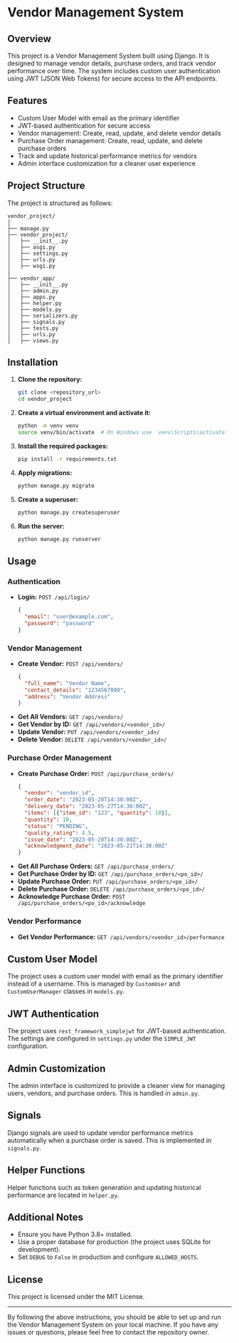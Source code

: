 # Vendor Management System

## Overview
This project is a Vendor Management System built using Django. It is designed to manage vendor details, purchase orders, and track vendor performance over time. The system includes custom user authentication using JWT (JSON Web Tokens) for secure access to the API endpoints.

## Features
- Custom User Model with email as the primary identifier
- JWT-based authentication for secure access
- Vendor management: Create, read, update, and delete vendor details
- Purchase Order management: Create, read, update, and delete purchase orders
- Track and update historical performance metrics for vendors
- Admin interface customization for a cleaner user experience

## Project Structure
The project is structured as follows:

```
vendor_project/
│
├── manage.py
├── vendor_project/
│   ├── __init__.py
│   ├── asgi.py
│   ├── settings.py
│   ├── urls.py
│   ├── wsgi.py
│
├── vendor_app/
│   ├── __init__.py
│   ├── admin.py
│   ├── apps.py
│   ├── helper.py
│   ├── models.py
│   ├── serializers.py
│   ├── signals.py
│   ├── tests.py
│   ├── urls.py
│   ├── views.py
```

## Installation

1. **Clone the repository:**
   ```sh
   git clone <repository_url>
   cd vendor_project
   ```

2. **Create a virtual environment and activate it:**
   ```sh
   python -m venv venv
   source venv/bin/activate  # On Windows use `venv\Scripts\activate`
   ```

3. **Install the required packages:**
   ```sh
   pip install -r requirements.txt
   ```

4. **Apply migrations:**
   ```sh
   python manage.py migrate
   ```

5. **Create a superuser:**
   ```sh
   python manage.py createsuperuser
   ```

6. **Run the server:**
   ```sh
   python manage.py runserver
   ```

## Usage

### Authentication
- **Login:** `POST /api/login/`
  ```json
  {
    "email": "user@example.com",
    "password": "password"
  }
  ```

### Vendor Management
- **Create Vendor:** `POST /api/vendors/`
  ```json
  {
    "full_name": "Vendor Name",
    "contact_details": "1234567890",
    "address": "Vendor Address"
  }
  ```
- **Get All Vendors:** `GET /api/vendors/`
- **Get Vendor by ID:** `GET /api/vendors/<vendor_id>/`
- **Update Vendor:** `PUT /api/vendors/<vendor_id>/`
- **Delete Vendor:** `DELETE /api/vendors/<vendor_id>/`

### Purchase Order Management
- **Create Purchase Order:** `POST /api/purchase_orders/`
  ```json
  {
    "vendor": "vendor_id",
    "order_date": "2023-05-20T14:30:00Z",
    "delivery_date": "2023-05-27T14:30:00Z",
    "items": [{"item_id": "123", "quantity": 10}],
    "quantity": 10,
    "status": "PENDING",
    "quality_rating": 4.5,
    "issue_date": "2023-05-20T14:30:00Z",
    "acknowledgment_date": "2023-05-21T14:30:00Z"
  }
  ```
- **Get All Purchase Orders:** `GET /api/purchase_orders/`
- **Get Purchase Order by ID:** `GET /api/purchase_orders/<po_id>/`
- **Update Purchase Order:** `PUT /api/purchase_orders/<po_id>/`
- **Delete Purchase Order:** `DELETE /api/purchase_orders/<po_id>/`
- **Acknowledge Purchase Order:** `POST /api/purchase_orders/<po_id>/acknowledge`

### Vendor Performance
- **Get Vendor Performance:** `GET /api/vendors/<vendor_id>/performance`

## Custom User Model
The project uses a custom user model with email as the primary identifier instead of a username. This is managed by `CustomUser` and `CustomUserManager` classes in `models.py`.

## JWT Authentication
The project uses `rest_framework_simplejwt` for JWT-based authentication. The settings are configured in `settings.py` under the `SIMPLE_JWT` configuration.

## Admin Customization
The admin interface is customized to provide a cleaner view for managing users, vendors, and purchase orders. This is handled in `admin.py`.

## Signals
Django signals are used to update vendor performance metrics automatically when a purchase order is saved. This is implemented in `signals.py`.

## Helper Functions
Helper functions such as token generation and updating historical performance are located in `helper.py`.

## Additional Notes
- Ensure you have Python 3.8+ installed.
- Use a proper database for production (the project uses SQLite for development).
- Set `DEBUG` to `False` in production and configure `ALLOWED_HOSTS`.

## License
This project is licensed under the MIT License.

---

By following the above instructions, you should be able to set up and run the Vendor Management System on your local machine. If you have any issues or questions, please feel free to contact the repository owner.